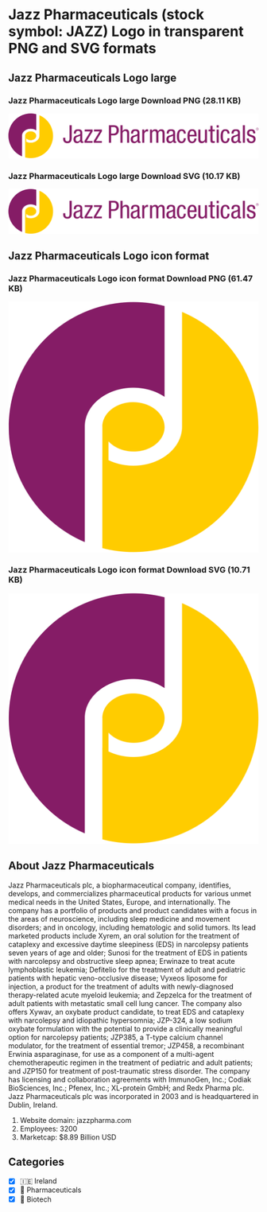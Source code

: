 # Jazz Pharmaceuticals (stock symbol: JAZZ) Logo in transparent PNG and SVG formats

## Jazz Pharmaceuticals Logo large

### Jazz Pharmaceuticals Logo large Download PNG (28.11 KB)

![Jazz Pharmaceuticals Logo large Download PNG (28.11 KB)](/img/orig/JAZZ_BIG-8c2ac29f.png)

### Jazz Pharmaceuticals Logo large Download SVG (10.17 KB)

![Jazz Pharmaceuticals Logo large Download SVG (10.17 KB)](/img/orig/JAZZ_BIG-72e77337.svg)

## Jazz Pharmaceuticals Logo icon format

### Jazz Pharmaceuticals Logo icon format Download PNG (61.47 KB)

![Jazz Pharmaceuticals Logo icon format Download PNG (61.47 KB)](/img/orig/JAZZ-a825d5fe.png)

### Jazz Pharmaceuticals Logo icon format Download SVG (10.71 KB)

![Jazz Pharmaceuticals Logo icon format Download SVG (10.71 KB)](/img/orig/JAZZ-b06c27e5.svg)

## About Jazz Pharmaceuticals

Jazz Pharmaceuticals plc, a biopharmaceutical company, identifies, develops, and commercializes pharmaceutical products for various unmet medical needs in the United States, Europe, and internationally. The company has a portfolio of products and product candidates with a focus in the areas of neuroscience, including sleep medicine and movement disorders; and in oncology, including hematologic and solid tumors. Its lead marketed products include Xyrem, an oral solution for the treatment of cataplexy and excessive daytime sleepiness (EDS) in narcolepsy patients seven years of age and older; Sunosi for the treatment of EDS in patients with narcolepsy and obstructive sleep apnea; Erwinaze to treat acute lymphoblastic leukemia; Defitelio for the treatment of adult and pediatric patients with hepatic veno-occlusive disease; Vyxeos liposome for injection, a product for the treatment of adults with newly-diagnosed therapy-related acute myeloid leukemia; and Zepzelca for the treatment of adult patients with metastatic small cell lung cancer. The company also offers Xywav, an oxybate product candidate, to treat EDS and cataplexy with narcolepsy and idiopathic hypersomnia; JZP-324, a low sodium oxybate formulation with the potential to provide a clinically meaningful option for narcolepsy patients; JZP385, a T-type calcium channel modulator, for the treatment of essential tremor; JZP458, a recombinant Erwinia asparaginase, for use as a component of a multi-agent chemotherapeutic regimen in the treatment of pediatric and adult patients; and JZP150 for treatment of post-traumatic stress disorder. The company has licensing and collaboration agreements with ImmunoGen, Inc.; Codiak BioSciences, Inc.; Pfenex, Inc.; XL-protein GmbH; and Redx Pharma plc. Jazz Pharmaceuticals plc was incorporated in 2003 and is headquartered in Dublin, Ireland.

1. Website domain: jazzpharma.com
2. Employees: 3200
3. Marketcap: $8.89 Billion USD


## Categories
- [x] 🇮🇪 Ireland
- [x] 💊 Pharmaceuticals
- [x] 🧬 Biotech

